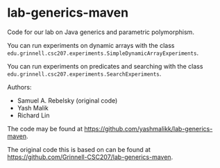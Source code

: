 lab-generics-maven
==================

Code for our lab on Java generics and parametric polymorphism.

You can run experiments on dynamic arrays with the class
`edu.grinnell.csc207.experiments.SimpleDynamicArrayExperiments`.

You can run experiments on predicates and searching with the class
`edu.grinnell.csc207.experiments.SearchExperiments`.

Authors:

* Samuel A. Rebelsky (original code)
* Yash Malik
* Richard Lin

The code may be found at <https://github.com/yashmalikk/lab-generics-maven>.

The original code this is based on can be found at
<https://github.com/Grinnell-CSC207/lab-generics-maven>.
